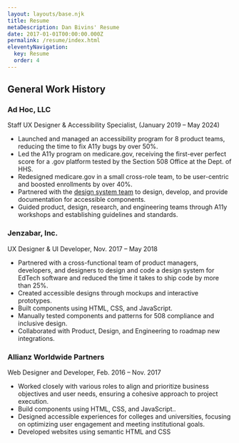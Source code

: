 ```yaml
---
layout: layouts/base.njk
title: Resume
metaDescription: Dan Bivins' Resume
date: 2017-01-01T00:00:00.000Z
permalink: /resume/index.html
eleventyNavigation:
  key: Resume
  order: 4
---
```


<div class="case-study-body">

<h2>General Work History</h2>
<h3 class="section-header">Ad Hoc, LLC</h3> 
<div class="case-study-body">
<p>Staff UX Designer & Accessibility Specialist, (January 2019 – May 2024)</p>

<ul>
  <li>Launched and managed an accessibility program for 8 product teams,  <span class="bold">reducing the time to fix A11y bugs by over 50%.</span></li>
  <li>Led the A11y program on medicare.gov, receiving the  <span class="bold">first-ever perfect score</span> for a .gov platform tested by the Section 508 Office at the Dept. of HHS. </li>
  <li>Redesigned medicare.gov in a small cross-role team, to be user-centric and <span class="bold">boosted enrollments by over 40%.</span></li>
  <li>Partnered with the <a href="https://design.cms.gov" target="_blank">design system team</a> to design, develop, and provide documentation for accessible components.</li>
  <li>Guided product, design, research, and engineering teams through A11y workshops and establishing guidelines and standards.</li>
</ul>
</div>
<h3 class="section-header">Jenzabar, Inc.</h3>
<div class="case-study-body">
<p>UX Designer & UI Developer, Nov. 2017 – May 2018</p>

<ul>
  <li>Partnered with a cross-functional team of product managers, developers, and designers to <span class="bold">design and code a design system for EdTech software and reduced the time it takes to ship code by more than 25%.</span></li>
  <li>Created accessible designs through mockups and interactive prototypes.</li>
  <li>Built components using HTML, CSS, and JavaScript.</li>
  <li>Manually tested components and patterns for 508 compliance and inclusive design.</li>
  <li>Collaborated with Product, Design, and Engineering to roadmap new integrations.</li>
</ul>

<h3 class="section-header"> Allianz Worldwide Partners</h3>
<div class="case-study-body">
<p>Web Designer and Developer, Feb. 2016 – Nov. 2017</p>
<ul>
  <li>Worked closely with various roles to align and prioritize business objectives and user needs, ensuring a cohesive approach to project execution.</li>
  <li>Build components using HTML, CSS, and JavaScript..</li>
  <li>Designed accessible experiences for colleges and universities, focusing on optimizing user engagement and meeting institutional goals.</li>
  <li>Developed websites using semantic HTML and CSS</li>
</ul>